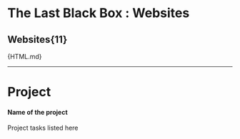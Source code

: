 # The Last Black Box : Websites

## Websites{11}

{HTML.md}

---

# Project
#### Name of the project
Project tasks listed here
